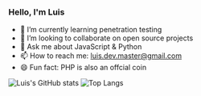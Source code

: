 ### Hello, I'm Luis

<!-- 🤔 I’m looking for help with ... -->
<!--  🔭 I’m currently working on ... -->
- 🌱 I’m currently learning penetration testing
- 👯 I’m looking to collaborate on open source projects
- 💬 Ask me about JavaScript & Python
- 📫 How to reach me: luis.dev.master@gmail.com
- 😄 Fun fact: PHP is also an offcial coin 

![Luis's GitHub stats](https://github-readme-stats.vercel.app/api?username=luislopez-dev&show_icons=true&theme=dark)
![Top Langs](https://github-readme-stats.vercel.app/api/top-langs/?username=luislopez-dev&langs_count=8)




